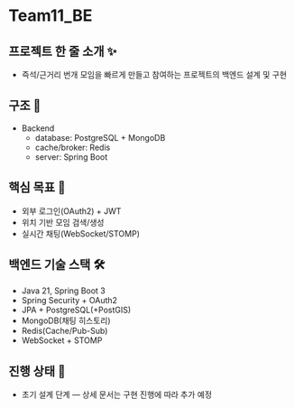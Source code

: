 # Team11_BE

## 프로젝트 한 줄 소개 ✨

- 즉석/근거리 번개 모임을 빠르게 만들고 참여하는 프로젝트의 백엔드 설계 및 구현


## 구조 🧩
- Backend
  - database: PostgreSQL + MongoDB
  - cache/broker:  Redis
  - server: Spring Boot


## 핵심 목표 🎯
- 외부 로그인(OAuth2) + JWT
- 위치 기반 모임 검색/생성
- 실시간 채팅(WebSocket/STOMP)

## 백엔드 기술 스택 🛠️
- Java 21, Spring Boot 3
- Spring Security + OAuth2
- JPA + PostgreSQL(+PostGIS)
- MongoDB(채팅 히스토리)
- Redis(Cache/Pub-Sub)
- WebSocket + STOMP

## 진행 상태 🚧
- 초기 설계 단계 — 상세 문서는 구현 진행에 따라 추가 예정

